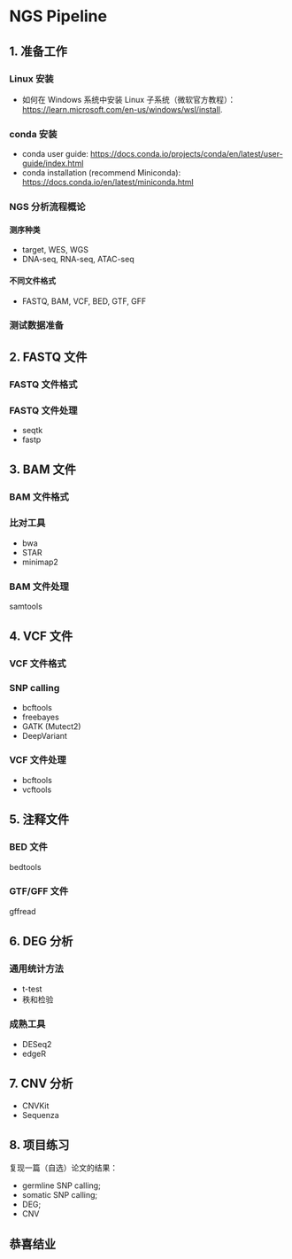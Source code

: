 # NGS Pipeline

## 1. 准备工作

### Linux 安装

- 如何在 Windows 系统中安装 Linux 子系统（微软官方教程）：https://learn.microsoft.com/en-us/windows/wsl/install.

### conda 安装

- conda user guide: https://docs.conda.io/projects/conda/en/latest/user-guide/index.html
- conda installation (recommend Miniconda): https://docs.conda.io/en/latest/miniconda.html

### NGS 分析流程概论

#### 测序种类

- target, WES, WGS
- DNA-seq, RNA-seq, ATAC-seq

#### 不同文件格式

- FASTQ, BAM, VCF, BED, GTF, GFF

### 测试数据准备

## 2. FASTQ 文件

### FASTQ 文件格式

### FASTQ 文件处理

- seqtk
- fastp

## 3. BAM 文件

### BAM 文件格式

### 比对工具

- bwa
- STAR
- minimap2

### BAM 文件处理

samtools

## 4. VCF 文件

### VCF 文件格式

### SNP calling

- bcftools
- freebayes
- GATK (Mutect2)
- DeepVariant

### VCF 文件处理

- bcftools
- vcftools

## 5. 注释文件

### BED 文件

bedtools

### GTF/GFF 文件

gffread

## 6. DEG 分析

### 通用统计方法

- t-test
- 秩和检验

### 成熟工具

- DESeq2
- edgeR

## 7. CNV 分析

- CNVKit
- Sequenza

## 8. 项目练习

复现一篇（自选）论文的结果：

- germline SNP calling;
- somatic SNP calling;
- DEG;
- CNV

## 恭喜结业
